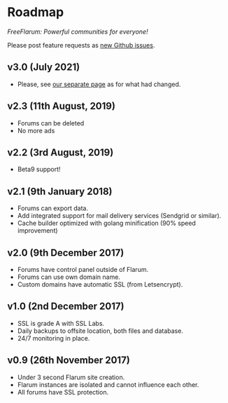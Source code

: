 # Roadmap

*FreeFlarum: Powerful communities for everyone!*

Please post feature requests as [new Github issues](https://github.com/gwillem/freeflarum.com/issues).

## v3.0 (July 2021)

- Please, see [our separate page](/docs/changelog/freeflarum-v3.0) as for what had changed.

## v2.3 (11th August, 2019)

- Forums can be deleted
- No more ads

## v2.2 (3rd August, 2019)

- Beta9 support!

## v2.1 (9th January 2018)

- Forums can export data.
- Add integrated support for mail delivery services (Sendgrid or similar).
- Cache builder optimized with golang minification (90% speed improvement)

## v2.0 (9th December 2017)

- Forums have control panel outside of Flarum.
- Forums can use own domain name.
- Custom domains have automatic SSL (from Letsencrypt).

## v1.0 (2nd December 2017)

- SSL is grade A with SSL Labs.
- Daily backups to offsite location, both files and database.
- 24/7 monitoring in place.

## v0.9 (26th November 2017)

- Under 3 second Flarum site creation.
- Flarum instances are isolated and cannot influence each other.
- All forums have SSL protection.


